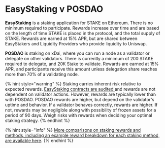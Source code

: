 # EasyStaking v POSDAO

**EasyStaking** is a staking application for STAKE on Ethereum. There is no minimum required to participate. Rewards increase over time and are based on the length of time STAKE is placed in the protocol, and the total supply of STAKE.  Rewards are earned at 15% APR, but are shared between EasyStakers and Liquidity Providers who provide liquidity to Uniswap. 

**POSDAO** is staking on xDai, where you can run a node as a validator or delegate on other validators. There is currently a minimum of 200 STAKE required to delegate, and 20K Stake to validate. Rewards are earned at 15% APR, and participants receive this amount unless delegation share reaches more than 70% of a validating node.

{% hint style="warning" %}
Staking carries inherent risk relative to expected rewards. [EasyStaking contracts are audited ](../../for-developers/security-audits.md#easystaking-audit-by-quantstamp)and rewards are not dependent on validator actions. However, rewards are typically lower than with POSDAO. POSDAO rewards are higher, but depend on the validator's uptime and behavior. If a validator behaves correctly, rewards are higher. If not, rewards may be negligible along with possibility of frozen assets for a period of 90 days. Weigh risks with rewards when deciding your optimal staking strategy.
{% endhint %}

{% hint style="info" %}
[More comparisons on staking rewards and methods, including an example reward breakdown for each staking method, are available here](../../for-stakers/stake-reward-mechanics/staking-rewards-comparison.md).
{% endhint %}



